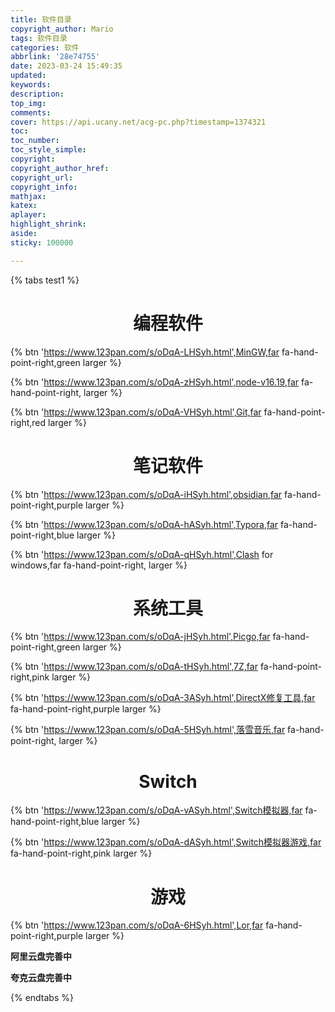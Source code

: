 ```yaml
---
title: 软件目录
copyright_author: Mario
tags: 软件目录
categories: 软件
abbrlink: '28e74755'
date: 2023-03-24 15:49:35
updated:
keywords:
description:
top_img:
comments:
cover: https://api.ucany.net/acg-pc.php?timestamp=1374321
toc:
toc_number:
toc_style_simple:
copyright:
copyright_author_href:
copyright_url:
copyright_info:
mathjax:
katex:
aplayer:
highlight_shrink:
aside:
sticky: 100000

---
```


{% tabs test1 %}
<!-- tab 123云盘 -->

# <center>编程软件</center>



{% btn  'https://www.123pan.com/s/oDqA-LHSyh.html',MinGW,far fa-hand-point-right,green larger %}

{% btn 'https://www.123pan.com/s/oDqA-zHSyh.html',node-v16.19,far fa-hand-point-right, larger %}

{% btn 'https://www.123pan.com/s/oDqA-VHSyh.html',Git,far fa-hand-point-right,red larger %}



# <center>笔记软件</center>



{% btn 'https://www.123pan.com/s/oDqA-iHSyh.html',obsidian,far fa-hand-point-right,purple larger %}

{% btn 'https://www.123pan.com/s/oDqA-hASyh.html',Typora,far fa-hand-point-right,blue larger %}

{% btn 'https://www.123pan.com/s/oDqA-qHSyh.html',Clash for windows,far fa-hand-point-right, larger %}



# <center>系统工具</center>



{% btn 'https://www.123pan.com/s/oDqA-jHSyh.html',Picgo,far fa-hand-point-right,green larger %}

{% btn 'https://www.123pan.com/s/oDqA-tHSyh.html',7Z,far fa-hand-point-right,pink larger %}

{% btn 'https://www.123pan.com/s/oDqA-3ASyh.html',DirectX修复工具,far fa-hand-point-right,purple larger %}

{% btn 'https://www.123pan.com/s/oDqA-5HSyh.html',落雪音乐,far fa-hand-point-right, larger %}



# <center>Switch</center>



{% btn 'https://www.123pan.com/s/oDqA-vASyh.html',Switch模拟器,far fa-hand-point-right,blue larger %}

{% btn 'https://www.123pan.com/s/oDqA-dASyh.html',Switch模拟器游戏,far fa-hand-point-right,pink larger %}



# <center>游戏</center>



{% btn 'https://www.123pan.com/s/oDqA-6HSyh.html',Lor,far fa-hand-point-right,purple larger %}

<!-- endtab -->

<!-- tab 阿里云盘 -->
**阿里云盘完善中**
<!-- endtab -->

<!-- tab 夸克云盘 -->
**夸克云盘完善中**
<!-- endtab -->
{% endtabs %}
